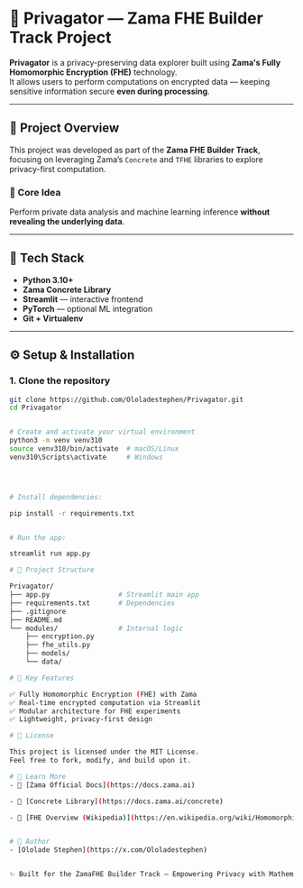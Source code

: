 # 🧠 Privagator — Zama FHE Builder Track Project

**Privagator** is a privacy-preserving data explorer built using **Zama's Fully Homomorphic Encryption (FHE)** technology.  
It allows users to perform computations on encrypted data — keeping sensitive information secure **even during processing**.

---

## 🚀 Project Overview

This project was developed as part of the **Zama FHE Builder Track**, focusing on leveraging Zama’s `Concrete` and `TFHE` libraries to explore privacy-first computation.

### 🔐 Core Idea
Perform private data analysis and machine learning inference **without revealing the underlying data**.

---

## 🧩 Tech Stack
- **Python 3.10+**
- **Zama Concrete Library**
- **Streamlit** — interactive frontend
- **PyTorch** — optional ML integration
- **Git + Virtualenv**

---

## ⚙️ Setup & Installation

### 1. Clone the repository
```bash
git clone https://github.com/Ololadestephen/Privagator.git
cd Privagator


# Create and activate your virtual environment
python3 -m venv venv310
source venv310/bin/activate  # macOS/Linux
venv310\Scripts\activate     # Windows




# Install dependencies:

pip install -r requirements.txt


# Run the app:

streamlit run app.py

# 📂 Project Structure

Privagator/
├── app.py                 # Streamlit main app
├── requirements.txt       # Dependencies
├── .gitignore
├── README.md
└── modules/               # Internal logic
    ├── encryption.py
    ├── fhe_utils.py
    ├── models/
    └── data/

# 🧠 Key Features

✅ Fully Homomorphic Encryption (FHE) with Zama
✅ Real-time encrypted computation via Streamlit
✅ Modular architecture for FHE experiments
✅ Lightweight, privacy-first design

# 🧾 License

This project is licensed under the MIT License.
Feel free to fork, modify, and build upon it.

# 💬 Learn More
- 🔗 [Zama Official Docs](https://docs.zama.ai)

- 🔗 [Concrete Library](https://docs.zama.ai/concrete)

- 🔗 [FHE Overview (Wikipedia)](https://en.wikipedia.org/wiki/Homomorphic_encryption)


# 👤 Author
- [Ololade Stephen](https://x.com/Ololadestephen)


✨ Built for the ZamaFHE Builder Track — Empowering Privacy with Mathematics.